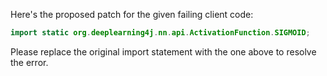 Here's the proposed patch for the given failing client code:

```java
import static org.deeplearning4j.nn.api.ActivationFunction.SIGMOID;
```

Please replace the original import statement with the one above to resolve the error.